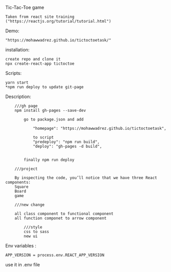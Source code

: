 Tic-Tac-Toe game

    Taken from react site training ("https://reactjs.org/tutorial/tutorial.html")

Demo:

    "https://mohawwadrez.github.io/tictoctoetask/"

installation:

    create repo and clone it
    npx create-react-app tictoctoe

Scripts:

    yarn start
    *npm run deploy to update git-page

Description:

        ///gh page
        npm install gh-pages --save-dev

            go to package.json and add

                "homepage": "https://mohawwadrez.github.io/tictoctoetask",

                to script
                "predeploy": "npm run build",
                "deploy": "gh-pages -d build",
           

            finally npm run deploy

        ///project

        By inspecting the code, you’ll notice that we have three React components:
        Square
        Board
        game

        ///new change

        all class component to functional component
        all function componet to arrow component
        
            ///style 
            css to sass
            new ui 

Env variables :

`APP_VERSION = process.env.REACT_APP_VERSION`

use it in .env file


